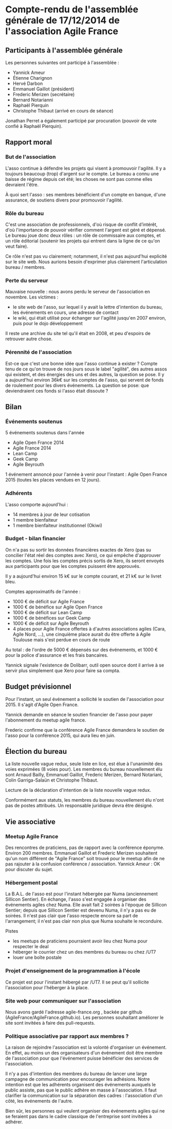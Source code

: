 ---
---

# Compte-rendu de l'assemblée générale de 17/12/2014 de l'association Agile France

## Participants à l'assemblée générale

Les personnes suivantes ont participé à l'assemblée :

- Yannick Ameur
- Étienne Charignon
- Hervé Darbon
- Emmanuel Gaillot (président)
- Frederic Merizen (secrétaire)
- Bernard Notarianni
- Raphaël Pierquin
- Christophe Thibaut (arrivé en cours de séance)

Jonathan Perret a également participé par procuration (pouvoir de vote confié à Raphaël Pierquin).


## Rapport moral

### But de l'association
L'asso continue à défendre les projets qui visent à promouvoir l'agilité. Il y a toujours beaucoup (trop) d'argent sur le compte.
Le bureau a connu une baisse de régime depuis cet été; les choses ne sont pas comme elles devraient l'être.

À quoi sert l'asso : ses membres bénéficient d'un compte en banque, d'une assurance, de soutiens divers pour promouvoir l'agilité.


### Rôle du bureau

C'est une association de professionnels, d'où risque de conflit d’intérêt, d'où l'importance de pouvoir vérifier comment l'argent est géré et dépensé.
Le bureau joue donc deux rôles : un rôle de commissaire aux comptes, et un rôle éditorial (soutenir les projets qui entrent dans la ligne de ce qu'on veut faire).

Ce rôle n'est pas vu clairement; notamment, il n'est pas aujourd'hui explicité sur le site web.
Nous aurions besoin d'exprimer plus clairement l'articulation bureau / membres.


### Perte du serveur

Mauvaise nouvelle : nous avons perdu le serveur de l'association en novembre. Les victimes :

- le site web de l'asso, sur lequel il y avait la lettre d'intention du bureau, les événements en cours, une adresse de contact
- le wiki, qui était utilisé pour échanger sur l'agilité jusqu'en 2007 environ, puis pour le dojo développement

Il reste une archive du site tel qu'il était en 2008, et peu d'espoirs de retrouver autre chose.


### Pérennité de l'association

Est-ce que c'est une bonne idée que l'asso continue à exister ?
Compte tenu de ce qu'on trouve de nos jours sous le label "agilité", des autres assos qui existent, et des énergies des uns et des autres, la question se pose.
Il y a aujourd'hui environ 36k€ sur les comptes de l'asso, qui servent de fonds de roulement pour les divers événements.
La question se pose: que deviendraient ces fonds si l'asso était dissoute ?


## Bilan

### Événements soutenus

5 événements soutenus dans l'année

- Agile Open France 2014
- Agile France 2014
- Lean Camp
- Geek Camp
- Agile Beyrouth

1 événement annoncé pour l'année à venir pour l'instant : Agile Open France 2015 (toutes les places vendues en 12 jours).


### Adhérents

L'asso comporte aujourd'hui :

- 14 membres à jour de leur cotisation
- 1 membre bienfaiteur
- 1 membre bienfaiteur institutionnel (Okiwi)


### Budget - bilan financier

On n'a pas su sortir les données financières exactes de Xero (pas su concilier l'état réel des comptes avec Xero), ce qui empêche d'approuver les comptes.
Une fois les comptes précis sortis de Xero, ils seront envoyés aux participants pour que les comptes puissent être approuvés.

Il y a aujourd'hui environ 15 k€ sur le compte courant, et 21 k€ sur le livret bleu.

Comptes approximatifs de l'année :

- 1000 € de déficit sur Agile France
- 1000 € de bénéfice sur Agile Open France
- 1000 € de déficit sur Lean Camp
- 1000 € de bénéfices sur Geek Camp
- 1000 € de déficit sur Agile Beyrouth
- 4 places pour Agile France offertes à d'autres associations agiles (Cara, Agile Nord, ...), une cinquième place aurait du être offerte à Agile Toulouse mais s'est perdue en cours de route

Au total : de l'ordre de 5000 € dépensés sur des événements, et 1000 € pour la police d'assurance et les frais bancaires.

Yannick signale l'existence de Dolibarr, outil open source dont il arrive à se servir plus simplement que Xero pour faire sa compta.


## Budget prévisionnel

Pour l'instant, un seul événement a sollicité le soutien de l'association pour 2015. Il s'agit d'Agile Open France.

Yannick demande en séance le soutien financier de l'asso pour payer l'abonnement du meetup agile france.

Frederic confirme que la conférence Agile France demandera le soutien de l'asso pour la conférence 2015, qui aura lieu en juin.


## Élection du bureau

La liste nouvelle vague redux, seule liste en lice, est élue à l'unanimité des voies exprimées (8 voies pour).
Les membres du bureau nouvellement élu sont Arnaud Bailly, Emmanuel Gaillot, Frederic Merizen, Bernard Notariani, Colin Garriga-Salaün et Christophe Thibaut.

Lecture de la déclaration d'intention de la liste nouvelle vague redux.

Conformément aux statuts, les membres du bureau nouvellement élu n'ont pas de postes attribués.
Un responsable juridique devra être désigné.


## Vie associative

### Meetup Agile France

Des rencontres de praticiens, pas de rapport avec la conférence éponyme. Environ 200 membres.
Emmanuel Gaillot et Frederic Merizen souhaitent qu'un nom différent de "Agile France" soit trouvé pour le meetup afin de ne pas rajouter à la confusion conférence / association.
Yannick Ameur : OK pour discuter du sujet.


### Hébergement postal

La B.A.L. de l'asso est pour l'instant hébergée par Numa (anciennement Sillicon Sentier). En échange, l'asso s'est engagée à organiser des événements agiles chez Numa.
Elle avait fait 2 soirées à l'époque de Sillicon Sentier; depuis que Sillicon Sentier est devenu Numa, il n'y a pas eu de soirées.
Il n'est pas clair que l'asso respecte encore sa part de l'arrangement; il n'est pas clair non plus que Numa souhaite le reconduire.

Pistes

- les meetups de praticiens pourraient avoir lieu chez Numa pour respecter le deal
- héberger le courrier chez un des membres du bureau ou chez /UT7
- louer une boîte postale


### Projet d'enseignement de la programmation à l'école

Ce projet est pour l'instant hébergé par /UT7. Il se peut qu'il sollicite l'association pour l'héberger à la place.


### Site web pour communiquer sur l'association

Nous avons gardé l'adresse agile-france.org , backée par github (AgileFrance/AgileFrance.github.io).
Les personnes souhaitant améliorer le site sont invitées à faire des pull-requests.


### Politique associative par rapport aux membres ?

La raison de rejoindre l'association est la volonté d'organiser un événement. En effet, au moins un des organisateurs d'un événement doit être membre de l'association pour que l'événement puisse bénéficier des services de l'association.

Il n'y a pas d'intention des membres du bureau de lancer une large campagne de communication pour encourager les adhésions.
Notre intention est que les adhérents organisent des événements auxquels le public assiste, pas que le public adhère en masse à l'association.
Il faut clarifier la communication sur la séparation des cadres : l'association d'un côté, les événements de l'autre.

Bien sûr, les personnes qui veulent organiser des événements agiles qui ne se feraient pas dans le cadre classique de l'entreprise sont invitées à adhérer.
